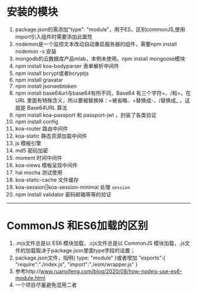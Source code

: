 # 安装的模块
1. package.json的需添加"type": "module"，用于ES，区别commonJS,使用import引入组件时需要添加此属性
2. nodemon是一个监控文本改动自动重启服务器的组件，需要npm install nodemon -s 安装
3. mongodb的云数据库产品mlab，本例未使用。npm  install mongoose模块
4. npm install koa-bodyparser 表单解析中间件
5. npm install bcrypt或者bcryptjs
6. npm install gravatar
7. npm install jsonwebtoken
8. npm install base64url与base64有所不同，Base64 有三个字符+、/和=，在 URL 里面有特殊含义，所以要被替换掉：=被省略、+替换成-，/替换成_ 。这就是 Base64URL 算法
9. npm install koa-passport 和  passport-jwt ，封装了各类验证
10. npm install config
11. koa-router 路由中间件
12. koa-static 静态资源加载中间件
13. js 模板引擎
14. md5 密码加密
15. moment 时间中间件
16. koa-views 模板呈现中间件
17. hai mocha 测试使用
18. koa-static-cache 文件缓存
19. koa-session||koa-session-minimal 处理 `session`
20. npm install validator 密码邮箱等等的验证

----
# CommonJS 和ES6加载的区别
1. .mjs文件总是以 ES6 模块加载，.cjs文件总是以 CommonJS 模块加载，.js文件的加载取决于package.json里面type字段的设置；
2. package.json文件，指明{ type: "module" }或者增加 "exports":{ 
    "require":"./index.js",
    "import":"./esm/wrapper.js" 
}
3. 参考http://www.ruanyifeng.com/blog/2020/08/how-nodejs-use-es6-module.html
4. 一个项目尽量避免混用二者